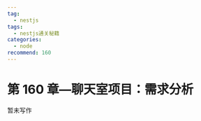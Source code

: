```yaml
---
tag:
  - nestjs
tags:
  - nestjs通关秘籍
categories:
  - node
recommend: 160
---
```


# 第 160 章—聊天室项目：需求分析

暂未写作

